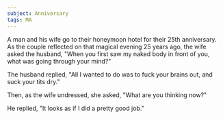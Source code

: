 ```yaml
---
subject: Anniversary
tags: MA
---
```

A man and his wife go to their honeymoon hotel for their 25th anniversary. As the couple reflected on that magical evening 25 years ago, the wife asked the husband, "When you first saw my naked body in front of you, what was going through your mind?"

The husband replied, "All I wanted to do was to fuck your brains out, and suck your tits dry."

Then, as the wife undressed, she asked, "What are you thinking now?"

He replied, "It looks as if I did a pretty good job."